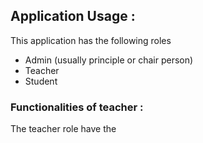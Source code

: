 ## Application Usage :

This application has the following roles

- Admin (usually principle or chair person)
- Teacher
- Student

### Functionalities of teacher :

The teacher role have the 